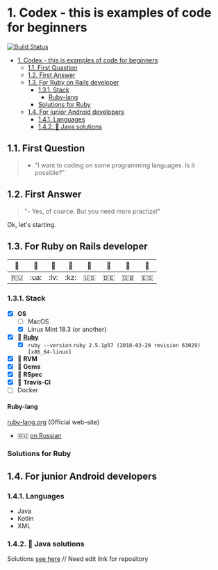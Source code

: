 # 1. Codex - this is examples of code for beginners

[![Build Status](https://travis-ci.org/KeyJoo/codex.svg?branch=develop)](https://travis-ci.org/KeyJoo/codex)

<!-- TOC -->

- [1. Codex - this is examples of code for beginners](#1-codex---this-is-examples-of-code-for-beginners)
  - [1.1. First Quastion](#11-first-quastion)
  - [1.2. First Answer](#12-first-answer)
  - [1.3. For Ruby on Rails developer](#13-for-ruby-on-rails-developer)
    - [1.3.1. Stack](#131-stack)
      - [Ruby-lang](#ruby-lang)
    - [Solutions for Ruby](#solutions-for-ruby)
  - [1.4. For junior Android developers](#14-for-junior-android-developers)
    - [1.4.1. Languages](#141-languages)
    - [1.4.2. :dart: Java solutions](#142-dart-java-solutions)

<!-- /TOC -->

## 1.1. First Question

> - "I want to coding on some programming languages. Is it possible?"

## 1.2. First Answer

> "- Yes, of cource.
> But you need more practize!"

Ok, let's starting.

## 1.3. For Ruby on Rails developer

|:gem:|:gem:|:gem:|:gem:|:gem:|:gem:|:gem:|:gem:|
|--   |--   |--   |--   |--   |--   |--   |--   |
|:ru: |:ua: |:lv:  |:kz: |:us: |:de: |:gb: |:es: |

### 1.3.1. Stack

- [x] **OS**
  - [ ] MacOS
  - [x] Linux Mint 18.3 (or another)
- [x] :gem: [**Ruby**](#ruby-lang)
  - [x] `ruby --version` `ruby 2.5.1p57 (2018-03-29 revision 63029) [x86_64-linux]`
- [x] :gem: **RVM**
- [x] :gem: **Gems**
- [x] :gem: **RSpec**
- [x] :blue_heart: **Travis-CI**
- [ ] Docker

#### Ruby-lang

[ruby-lang.org](https://www.ruby-lang.org) (Official web-site)
  - :ru: [on Russian](https://www.ruby-lang.org/ru/)

### Solutions for Ruby

## 1.4. For junior Android developers

### 1.4.1. Languages

- Java
- Kotlin
- XML

### 1.4.2. :dart: Java solutions

Solutions [see here](../language/java/) // Need edit link for repository
